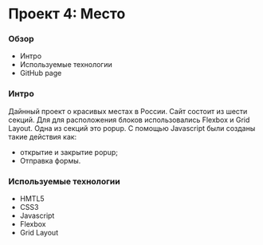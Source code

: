 # Проект 4: Место

### Обзор

* Интро
* Используемые технологии
* GitHub page

### Интро
Дайнный проект о красивых местах в России. Сайт состоит из шести секций. Для для расположения блоков использовались Flexbox и Grid Layout. Одна из секций это popup. C помощью Javascript были созданы такие действия как:

* открытие и закрытие popup;
* Отправка формы.

### Используемые технологии

* HMTL5
* CSS3
* Javascript
* Flexbox
* Grid Layout
